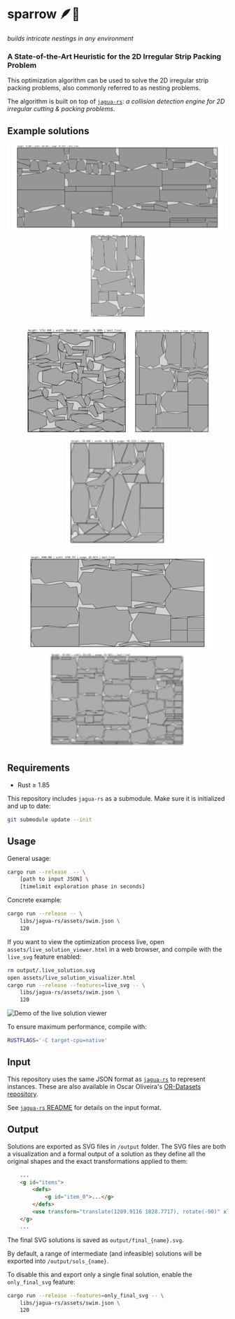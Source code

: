 # sparrow 🪶🪺
*builds intricate nestings in any environment*
### A State-of-the-Art Heuristic for the 2D Irregular Strip Packing Problem

This optimization algorithm can be used to solve the 2D irregular strip packing problems, also commonly referred to as nesting problems.

The algorithm is built on top of [`jagua-rs`](https://github.com/JeroenGar/jagua-rs): *a collision detection engine for 2D irregular cutting & packing problems*.

## Example solutions
<p align="center">
    <img src="assets/records/final_best_trousers.svg" height=200/>
    <img src="assets/records/final_best_mao.svg" height=200/>
</p>
<p align="center">
    <img src="assets/records/final_best_swim.svg" height=250/>
    <img src="assets/records/final_best_marques.svg" height=250/>
    <img src="assets/records/final_best_dagli.svg" height=250/>
</p>
<p align="center">
    <img src="assets/records/final_best_albano.svg" height=220/>
    <img src="assets/records/final_best_shirts.svg" height=220/>
</p>

## Requirements
- Rust ≥ 1.85

This repository includes `jagua-rs` as a submodule.
Make sure it is initialized and up to date:
```bash
git submodule update --init
```

## Usage

General usage:
```bash
cargo run --release  -- \
    [path to input JSON] \
    [timelimit exploration phase in seconds]
```

Concrete example:
```bash
cargo run --release -- \
    libs/jagua-rs/assets/swim.json \
    120
```

If you want to view the optimization process live, open `assets/live_solution_viewer.html` in a web browser,
and compile with the `live_svg` feature enabled:

```bash
rm output/.live_solution.svg
open assets/live_solution_visualizer.html
cargo run --release --features=live_svg -- \
    libs/jagua-rs/assets/swim.json \
    120
```
![Demo of the live solution viewer](assets/demo.gif)

To ensure maximum performance, compile with:
```bash
RUSTFLAGS='-C target-cpu=native'
```

## Input

This repository uses the same JSON format as [`jagua-rs`](https://github.com/JeroenGar/jagua-rs) to represent instances.
These are also available in Oscar Oliveira's [OR-Datasets repository](https://github.com/Oscar-Oliveira/OR-Datasets/tree/master/Cutting-and-Packing/2D-Irregular).

See [`jagua-rs` README](https://github.com/JeroenGar/jagua-rs?tab=readme-ov-file#input) for details on the input format.

## Output

Solutions are exported as SVG files in `/output` folder.
The SVG files are both a visualization and a formal output of a solution as they define all the original shapes and the exact transformations applied to them:
```html
    ...
    <g id="items">
        <defs>
            <g id="item_0">...</g>
        </defs>
        <use transform="translate(1289.9116 1828.7717), rotate(-90)" xlink:href="#item_0">...</use>
    </g>
    ...
```
The final SVG solutions is saved as `output/final_{name}.svg`.

By default, a range of intermediate (and infeasible) solutions will be exported into `/output/sols_{name}`.

To disable this and export only a single final solution, enable the `only_final_svg` feature:
```bash
cargo run --release --features=only_final_svg -- \
    libs/jagua-rs/assets/swim.json \
    120
```

